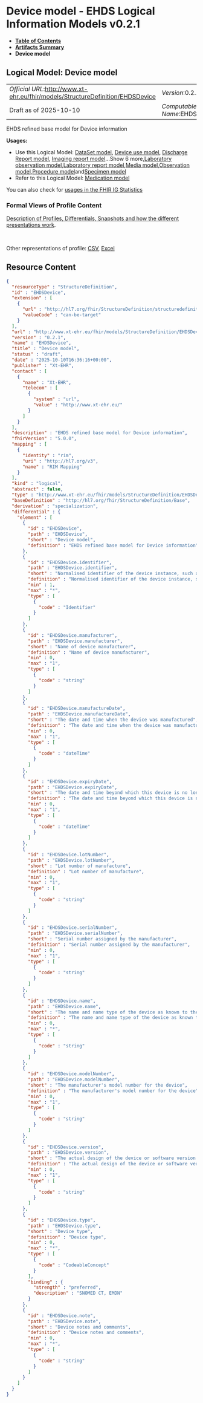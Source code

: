 # Device model - EHDS Logical Information Models v0.2.1

* [**Table of Contents**](toc.md)
* [**Artifacts Summary**](artifacts.md)
* **Device model**

## Logical Model: Device model 

| | |
| :--- | :--- |
| *Official URL*:http://www.xt-ehr.eu/fhir/models/StructureDefinition/EHDSDevice | *Version*:0.2.1 |
| Draft as of 2025-10-10 | *Computable Name*:EHDSDevice |

 
EHDS refined base model for Device information 

**Usages:**

* Use this Logical Model: [DataSet model](StructureDefinition-EHDSDataSet.md), [Device use model](StructureDefinition-EHDSDeviceUse.md), [Discharge Report model](StructureDefinition-EHDSDischargeReport.md), [Imaging report model](StructureDefinition-EHDSImagingReport.md)...Show 6 more,[Laboratory observation model](StructureDefinition-EHDSLaboratoryObservation.md),[Laboratory report model](StructureDefinition-EHDSLaboratoryReport.md),[Media model](StructureDefinition-EHDSMedia.md),[Observation model](StructureDefinition-EHDSObservation.md),[Procedure model](StructureDefinition-EHDSProcedure.md)and[Specimen model](StructureDefinition-EHDSSpecimen.md)
* Refer to this Logical Model: [Medication model](StructureDefinition-EHDSMedication.md)

You can also check for [usages in the FHIR IG Statistics](https://packages2.fhir.org/xig/xtehr.eu.ehds.models|current/StructureDefinition/EHDSDevice)

### Formal Views of Profile Content

 [Description of Profiles, Differentials, Snapshots and how the different presentations work](http://build.fhir.org/ig/FHIR/ig-guidance/readingIgs.html#structure-definitions). 

 

Other representations of profile: [CSV](StructureDefinition-EHDSDevice.csv), [Excel](StructureDefinition-EHDSDevice.xlsx) 



## Resource Content

```json
{
  "resourceType" : "StructureDefinition",
  "id" : "EHDSDevice",
  "extension" : [
    {
      "url" : "http://hl7.org/fhir/StructureDefinition/structuredefinition-type-characteristics",
      "valueCode" : "can-be-target"
    }
  ],
  "url" : "http://www.xt-ehr.eu/fhir/models/StructureDefinition/EHDSDevice",
  "version" : "0.2.1",
  "name" : "EHDSDevice",
  "title" : "Device model",
  "status" : "draft",
  "date" : "2025-10-10T16:36:16+00:00",
  "publisher" : "Xt-EHR",
  "contact" : [
    {
      "name" : "Xt-EHR",
      "telecom" : [
        {
          "system" : "url",
          "value" : "http://www.xt-ehr.eu/"
        }
      ]
    }
  ],
  "description" : "EHDS refined base model for Device information",
  "fhirVersion" : "5.0.0",
  "mapping" : [
    {
      "identity" : "rim",
      "uri" : "http://hl7.org/v3",
      "name" : "RIM Mapping"
    }
  ],
  "kind" : "logical",
  "abstract" : false,
  "type" : "http://www.xt-ehr.eu/fhir/models/StructureDefinition/EHDSDevice",
  "baseDefinition" : "http://hl7.org/fhir/StructureDefinition/Base",
  "derivation" : "specialization",
  "differential" : {
    "element" : [
      {
        "id" : "EHDSDevice",
        "path" : "EHDSDevice",
        "short" : "Device model",
        "definition" : "EHDS refined base model for Device information"
      },
      {
        "id" : "EHDSDevice.identifier",
        "path" : "EHDSDevice.identifier",
        "short" : "Normalised identifier of the device instance, such as UDI according to REGULATION (EU) 2017/745. Multiple identifiers can be used.",
        "definition" : "Normalised identifier of the device instance, such as UDI according to REGULATION (EU) 2017/745. Multiple identifiers can be used.",
        "min" : 1,
        "max" : "*",
        "type" : [
          {
            "code" : "Identifier"
          }
        ]
      },
      {
        "id" : "EHDSDevice.manufacturer",
        "path" : "EHDSDevice.manufacturer",
        "short" : "Name of device manufacturer",
        "definition" : "Name of device manufacturer",
        "min" : 0,
        "max" : "1",
        "type" : [
          {
            "code" : "string"
          }
        ]
      },
      {
        "id" : "EHDSDevice.manufactureDate",
        "path" : "EHDSDevice.manufactureDate",
        "short" : "The date and time when the device was manufactured",
        "definition" : "The date and time when the device was manufactured",
        "min" : 0,
        "max" : "1",
        "type" : [
          {
            "code" : "dateTime"
          }
        ]
      },
      {
        "id" : "EHDSDevice.expiryDate",
        "path" : "EHDSDevice.expiryDate",
        "short" : "The date and time beyond which this device is no longer valid or should not be used (if applicable).",
        "definition" : "The date and time beyond which this device is no longer valid or should not be used (if applicable).",
        "min" : 0,
        "max" : "1",
        "type" : [
          {
            "code" : "dateTime"
          }
        ]
      },
      {
        "id" : "EHDSDevice.lotNumber",
        "path" : "EHDSDevice.lotNumber",
        "short" : "Lot number of manufacture",
        "definition" : "Lot number of manufacture",
        "min" : 0,
        "max" : "1",
        "type" : [
          {
            "code" : "string"
          }
        ]
      },
      {
        "id" : "EHDSDevice.serialNumber",
        "path" : "EHDSDevice.serialNumber",
        "short" : "Serial number assigned by the manufacturer",
        "definition" : "Serial number assigned by the manufacturer",
        "min" : 0,
        "max" : "1",
        "type" : [
          {
            "code" : "string"
          }
        ]
      },
      {
        "id" : "EHDSDevice.name",
        "path" : "EHDSDevice.name",
        "short" : "The name and name type of the device as known to the manufacturer and/or patient",
        "definition" : "The name and name type of the device as known to the manufacturer and/or patient",
        "min" : 0,
        "max" : "*",
        "type" : [
          {
            "code" : "string"
          }
        ]
      },
      {
        "id" : "EHDSDevice.modelNumber",
        "path" : "EHDSDevice.modelNumber",
        "short" : "The manufacturer's model number for the device",
        "definition" : "The manufacturer's model number for the device",
        "min" : 0,
        "max" : "1",
        "type" : [
          {
            "code" : "string"
          }
        ]
      },
      {
        "id" : "EHDSDevice.version",
        "path" : "EHDSDevice.version",
        "short" : "The actual design of the device or software version running on the device",
        "definition" : "The actual design of the device or software version running on the device",
        "min" : 0,
        "max" : "1",
        "type" : [
          {
            "code" : "string"
          }
        ]
      },
      {
        "id" : "EHDSDevice.type",
        "path" : "EHDSDevice.type",
        "short" : "Device type",
        "definition" : "Device type",
        "min" : 0,
        "max" : "*",
        "type" : [
          {
            "code" : "CodeableConcept"
          }
        ],
        "binding" : {
          "strength" : "preferred",
          "description" : "SNOMED CT, EMDN"
        }
      },
      {
        "id" : "EHDSDevice.note",
        "path" : "EHDSDevice.note",
        "short" : "Device notes and comments",
        "definition" : "Device notes and comments",
        "min" : 0,
        "max" : "*",
        "type" : [
          {
            "code" : "string"
          }
        ]
      }
    ]
  }
}

```
